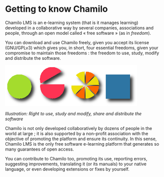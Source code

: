 # Getting to know Chamilo

Chamilo LMS is an e-learning system \(that is it manages learning\) developed in a collaborative way by several companies, associations and people, through an open model called « free software » \(as in _freedom_\).

You can download and use Chamilo freely, given you accept its license \(GNU/GPLv3\) which gives you, in short, four essential freedoms, given your compromise to maintain those freedoms : the freedom to use, study, modify and distribute the software.

![](../../.gitbook/assets/images268%20%286%29.png)

_Illustration: Right to use, study and modify, share and distribute the software_

Chamilo is not only developed collaboratively by dozens of people in the world at large ; it is also supported by a non-profit association with the objective of promoting the platform and ensure its continuity. In this sense, Chamilo LMS is the only free software e-learning platform that generates so many guarantees of open access.

You can contribute to Chamilo too, promoting its use, reporting errors, suggesting improvements, translating it \(or its manuals\) to your native language, or even developing extensions or fixes by yourself.

